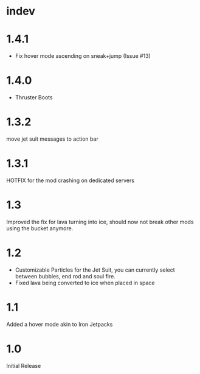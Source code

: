 # indev

# 1.4.1
- Fix hover mode ascending on sneak+jump (Issue #13)

# 1.4.0
- Thruster Boots

# 1.3.2
move jet suit messages to action bar

# 1.3.1
HOTFIX for the mod crashing on dedicated servers

# 1.3
Improved the fix for lava turning into ice, should now not break other mods using the bucket anymore.

# 1.2
- Customizable Particles for the Jet Suit, you can currently select between bubbles, end rod and soul fire.
- Fixed lava being converted to ice when placed in space

# 1.1
Added a hover mode akin to Iron Jetpacks

# 1.0
Initial Release